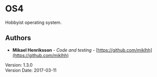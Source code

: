 # OS4
Hobbyist operating system.

## Authors
* **Mikael Henriksson** - *Code and testing* - [https://github.com/miklhh](https://github.com/miklhh)

Version: 1.3.0 <br />
Version Date: 2017-03-11

